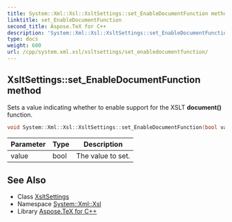 ```yaml
---
title: System::Xml::Xsl::XsltSettings::set_EnableDocumentFunction method
linktitle: set_EnableDocumentFunction
second_title: Aspose.TeX for C++
description: 'System::Xml::Xsl::XsltSettings::set_EnableDocumentFunction method. Sets a value indicating whether to enable support for the XSLT document() function in C++.'
type: docs
weight: 600
url: /cpp/system.xml.xsl/xsltsettings/set_enabledocumentfunction/
---
```

## XsltSettings::set_EnableDocumentFunction method


Sets a value indicating whether to enable support for the XSLT **document()** function.

```cpp
void System::Xml::Xsl::XsltSettings::set_EnableDocumentFunction(bool value)
```


| Parameter | Type | Description |
| --- | --- | --- |
| value | bool | The value to set. |

## See Also

* Class [XsltSettings](../)
* Namespace [System::Xml::Xsl](../../)
* Library [Aspose.TeX for C++](../../../)
